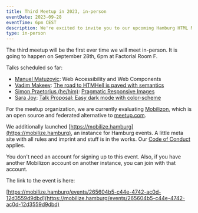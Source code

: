 ```yaml
---
title: Third Meetup in 2023, in-person
eventDate: 2023-09-28
eventTime: 6pm CEST
description: We're excited to invite you to our upcoming Hamburg HTML Meetup, happening in-person at Factorial GmbH
type: in-person
---
```


The third meetup will be the first ever time we will meet in-person. It is going to happen on September 28th, 6pm at Factorial Room F.

Talks scheduled so far:

- [Manuel Matuzovic](https://front-end.social/@matuzo): Web Accessibility and Web Components
- [Vadim Makeev](https://mastodon.social/@pepelsbey): [The road to HTMHell is paved with semantics](https://github.com/hhtml-de/call-for-proposals/issues/4)
- [Simon Praetorius (he/him)](https://norden.social/@s2b): [Pragmatic Responsive Images](https://github.com/hhtml-de/call-for-proposals/issues/5)
- [Sara Joy](https://front-end.social/@sarajw): [Talk Proposal: Easy dark mode with color-scheme](https://github.com/hhtml-de/call-for-proposals/issues/6)

For the meetup organization, we are currently evaluating [Mobilizon](https://mobilizon.org/en/), which is an open source and federated alternative to [meetup.com](https://meetup.com).

We additionally launched [https://mobilize.hamburg](https://mobilize.hamburg), an instance for Hamburg events. A little meta site with all rules and imprint and stuff is in the works. Our [Code of Conduct](https://hhtml.de/code-of-conduct/) applies.

You don't need an account for signing up to this event. Also, if you have another Mobilizon account on another instance, you can join with that account.

The link to the event is here:

[https://mobilize.hamburg/events/265604b5-c44e-4742-ac0d-12d3559d9dbd](https://mobilize.hamburg/events/265604b5-c44e-4742-ac0d-12d3559d9dbd)
